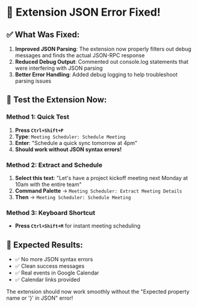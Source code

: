 # 🎉 Extension JSON Error Fixed!

## ✅ **What Was Fixed:**

1. **Improved JSON Parsing**: The extension now properly filters out debug messages and finds the actual JSON-RPC response
2. **Reduced Debug Output**: Commented out console.log statements that were interfering with JSON parsing
3. **Better Error Handling**: Added debug logging to help troubleshoot parsing issues

## 🧪 **Test the Extension Now:**

### **Method 1: Quick Test**
1. **Press `Ctrl+Shift+P`**
2. **Type**: `Meeting Scheduler: Schedule Meeting`
3. **Enter**: "Schedule a quick sync tomorrow at 4pm"
4. **Should work without JSON syntax errors!**

### **Method 2: Extract and Schedule**
1. **Select this text**: "Let's have a project kickoff meeting next Monday at 10am with the entire team"
2. **Command Palette** → `Meeting Scheduler: Extract Meeting Details`
3. **Then** → `Meeting Scheduler: Schedule Meeting`

### **Method 3: Keyboard Shortcut**
- **Press `Ctrl+Shift+M`** for instant meeting scheduling

## 📅 **Expected Results:**
- ✅ No more JSON syntax errors
- ✅ Clean success messages
- ✅ Real events in Google Calendar
- ✅ Calendar links provided

The extension should now work smoothly without the "Expected property name or '}' in JSON" error!
